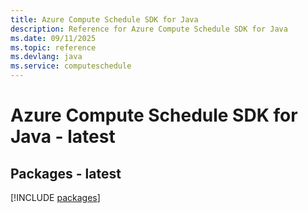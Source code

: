 ```yaml
---
title: Azure Compute Schedule SDK for Java
description: Reference for Azure Compute Schedule SDK for Java
ms.date: 09/11/2025
ms.topic: reference
ms.devlang: java
ms.service: computeschedule
---
```

# Azure Compute Schedule SDK for Java - latest
## Packages - latest
[!INCLUDE [packages](compute-schedule-index.md)]